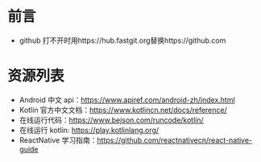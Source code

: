 # 前言

- github 打不开时用https://hub.fastgit.org替换https://github.com

# 资源列表

- Android 中文 api：https://www.apiref.com/android-zh/index.html
- Kotlin 官方中文文档：https://www.kotlincn.net/docs/reference/
- 在线运行代码：https://www.bejson.com/runcode/kotlin/
- 在线运行 kotlin: https://play.kotlinlang.org/
- ReactNative 学习指南：https://github.com/reactnativecn/react-native-guide
